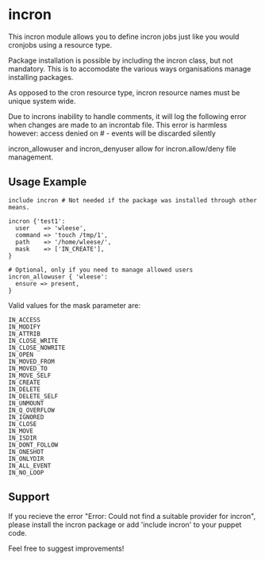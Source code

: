 incron
======

This incron module allows you to define incron jobs just like you would cronjobs using a resource type.

Package installation is possible by including the incron class, but not mandatory. This is to accomodate the various ways organisations manage installing packages.

As opposed to the cron resource type, incron resource names must be unique system wide.

Due to incrons inability to handle comments, it will log the following error when changes are made to an incrontab file. This error is harmless however:
access denied on # - events will be discarded silently

incron_allowuser and incron_denyuser allow for incron.allow/deny file management.

Usage Example
-------------

    include incron # Not needed if the package was installed through other means.

    incron {'test1':
      user    => 'wleese',
      command => 'touch /tmp/1',
      path    => '/home/wleese/',
      mask    => ['IN_CREATE'],
    }

    # Optional, only if you need to manage allowed users
    incron_allowuser { 'wleese':
      ensure => present,
    }

Valid values for the mask parameter are:

    IN_ACCESS
    IN_MODIFY
    IN_ATTRIB
    IN_CLOSE_WRITE
    IN_CLOSE_NOWRITE
    IN_OPEN
    IN_MOVED_FROM
    IN_MOVED_TO
    IN_MOVE_SELF
    IN_CREATE
    IN_DELETE
    IN_DELETE_SELF
    IN_UNMOUNT
    IN_Q_OVERFLOW
    IN_IGNORED
    IN_CLOSE
    IN_MOVE
    IN_ISDIR
    IN_DONT_FOLLOW
    IN_ONESHOT
    IN_ONLYDIR
    IN_ALL_EVENT
    IN_NO_LOOP

Support
-------

If you recieve the error "Error: Could not find a suitable provider for incron", please install the incron package or add 'include incron' to your puppet code.

Feel free to suggest improvements!
